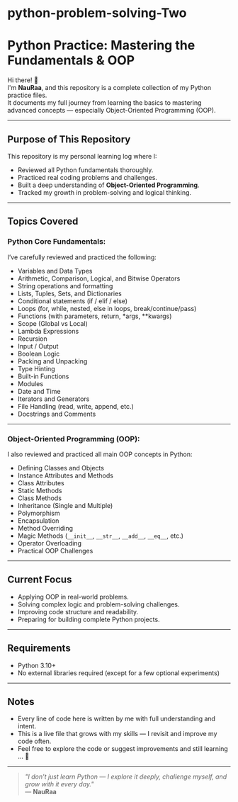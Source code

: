 # python-problem-solving-Two
#  Python Practice: Mastering the Fundamentals & OOP

Hi there! 👋  
I'm **NauRaa**, and this repository is a complete collection of my Python practice files.  
It documents my full journey from learning the basics to mastering advanced concepts — especially Object-Oriented Programming (OOP).

---

##  Purpose of This Repository

This repository is my personal learning log where I:
- Reviewed all Python fundamentals thoroughly.
- Practiced real coding problems and challenges.
- Built a deep understanding of **Object-Oriented Programming**.
- Tracked my growth in problem-solving and logical thinking.

---

## Topics Covered

###  Python Core Fundamentals:
I’ve carefully reviewed and practiced the following:

- Variables and Data Types
- Arithmetic, Comparison, Logical, and Bitwise Operators
- String operations and formatting
- Lists, Tuples, Sets, and Dictionaries
- Conditional statements (if / elif / else)
- Loops (for, while, nested, else in loops, break/continue/pass)
- Functions (with parameters, return, *args, **kwargs)
- Scope (Global vs Local)
- Lambda Expressions
- Recursion
- Input / Output
- Boolean Logic
- Packing and Unpacking
- Type Hinting
- Built-in Functions
- Modules
- Date and Time
- Iterators and Generators
- File Handling (read, write, append, etc.)
- Docstrings and Comments

---

###  Object-Oriented Programming (OOP):

I also reviewed and practiced all main OOP concepts in Python:

- Defining Classes and Objects
- Instance Attributes and Methods
- Class Attributes
- Static Methods
- Class Methods
- Inheritance (Single and Multiple)
- Polymorphism
- Encapsulation
- Method Overriding
- Magic Methods (`__init__`, `__str__`, `__add__`, `__eq__`, etc.)
- Operator Overloading
- Practical OOP Challenges

---

##  Current Focus

- Applying OOP in real-world problems.
- Solving complex logic and problem-solving challenges.
- Improving code structure and readability.
- Preparing for building complete Python projects.

---

##  Requirements

- Python 3.10+
- No external libraries required (except for a few optional experiments)

---

##  Notes

- Every line of code here is written by me with full understanding and intent.
- This is a live file that grows with my skills — I revisit and improve my code often.
- Feel free to explore the code or suggest improvements and still learning ... 💬

---

>  _"I don’t just learn Python — I explore it deeply, challenge myself, and grow with it every day."_  
> — **NauRaa**

